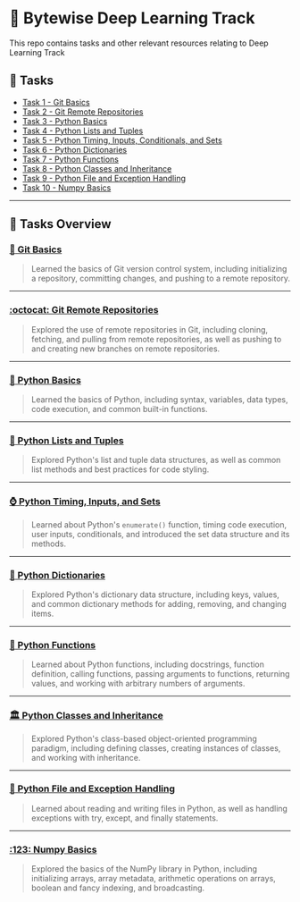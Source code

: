 # :brain: Bytewise Deep Learning Track 

This repo contains tasks and other relevant resources relating to Deep Learning Track

## :pencil: Tasks
- [Task 1 - Git Basics](#octopus-git-basics) 
- [Task 2 - Git Remote Repositories](#octocat-git-remote-repositories)
- [Task 3 - Python Basics](#snake-python-basics)
- [Task 4 - Python Lists and Tuples](#memo-python-lists-and-tuples)
- [Task 5 - Python Timing, Inputs, Conditionals, and Sets](#watch-python-timing,-inputs,-and-sets)
- [Task 6 - Python Dictionaries](#book-python-dictionaries)
- [Task 7 - Python Functions](#speech_balloon-python-functions)
- [Task 8 - Python Classes and Inheritance](#classical_building-python-classes-and-inheritance)
- [Task 9 - Python File and Exception Handling](#file_folder-python-file-and-exception-handling)
- [Task 10 - Numpy Basics](#numpy_basics)

---

## :pencil: Tasks Overview

### [:octopus: Git Basics](https://github.com/afk-Legacy/Deep-Learning-BWF-Abdul-Rahman/tree/main/Task-1-Git-Basics)
> Learned the basics of Git version control system, including initializing a repository, committing changes, and pushing to a remote repository.

---

### [:octocat: Git Remote Repositories](https://github.com/afk-Legacy/Deep-Learning-BWF-Abdul-Rahman/tree/main/Task-2-Git-Remote-Repos)
> Explored the use of remote repositories in Git, including cloning, fetching, and pulling from remote repositories, as well as pushing to and creating new branches on remote repositories.

---

### [:snake: Python Basics](https://github.com/afk-Legacy/Deep-Learning-BWF-Abdul-Rahman/tree/main/Task-3-Python-Basics-Syntax-Variables-Datatypes-Code-Execution)
> Learned the basics of Python, including syntax, variables, data types, code execution, and common built-in functions.

---

### [:memo: Python Lists and Tuples](https://github.com/afk-Legacy/Deep-Learning-BWF-Abdul-Rahman/tree/main/Task-4-List-Tuples-Code-Styling)
> Explored Python's list and tuple data structures, as well as common list methods and best practices for code styling.

---

### [:watch: Python Timing, Inputs, and Sets](https://github.com/afk-Legacy/Deep-Learning-BWF-Abdul-Rahman/tree/main/Task-5-Input-Conditionals-Enumerate-Set)
> Learned about Python's `enumerate()` function, timing code execution, user inputs, conditionals, and introduced the set data structure and its methods.

---

### [:book: Python Dictionaries](https://github.com/afk-Legacy/Deep-Learning-BWF-Abdul-Rahman/tree/main/Task-6-Dictionaries)
> Explored Python's dictionary data structure, including keys, values, and common dictionary methods for adding, removing, and changing items.

---

### [:speech_balloon: Python Functions](https://github.com/afk-Legacy/Deep-Learning-BWF-Abdul-Rahman/tree/main/Task-7-Functions-Docstring-Calling-Definiton-DRY_Principle)
> Learned about Python functions, including docstrings, function definition, calling functions, passing arguments to functions, returning values, and working with arbitrary numbers of arguments.

---

### [:classical_building: Python Classes and Inheritance](https://github.com/afk-Legacy/Deep-Learning-BWF-Abdul-Rahman/tree/main/Task-8-Classes-Inheritance)
> Explored Python's class-based object-oriented programming paradigm, including defining classes, creating instances of classes, and working with inheritance.

---

### [:file_folder: Python File and Exception Handling](https://github.com/afk-Legacy/Deep-Learning-BWF-Abdul-Rahman/tree/main/Task-9-Files-Handling-Exception-Handling)
> Learned about reading and writing files in Python, as well as handling exceptions with try, except, and finally statements.

---

### [:123: Numpy Basics](https://github.com/afk-Legacy/Deep-Learning-BWF-Abdul-Rahman/tree/main/Task-10-Numpy-Basics)
> Explored the basics of the NumPy library in Python, including initializing arrays, array metadata, arithmetic operations on arrays, boolean and fancy indexing, and broadcasting.